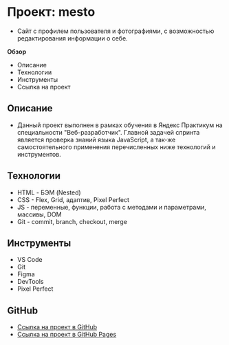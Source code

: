 # Проект: mesto

- Сайт с профилем пользователя и фотографиями, с возможностью редактирования информации о себе.

**Обзор**

- Описание
- Технологии
- Инструменты
- Ссылка на проект

## Описание

- Данный проект выполнен в рамках обучения в Яндекс Практикум на специальности "Веб-разработчик".
  Главной задачей спринта является проверка знаний языка JavaScript, а так-же самостоятельного применения перечисленных ниже технологий и инструментов.

## Технологии

- HTML - БЭМ (Nested)
- CSS - Flex, Grid, адаптив, Pixel Perfect
- JS - переменные, функции, работа с методами и параметрами, массивы, DOM
- Git - commit, branch, checkout, merge

## Инструменты

- VS Code
- Git
- Figma
- DevTools
- Pixel Perfect

## GitHub

- [Ссылка на проект в GitHub](https://github.com/DeKolpakov/mesto)
- [Ссылка на проект в GitHub Pages](https://dekolpakov.github.io/mesto/)
